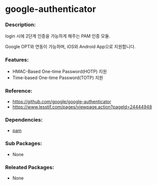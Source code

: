 # google-authenticator

### Description:
login 시에 2단계 인증을 가능하게 해주는 PAM 인증 모듈.

Google OPT와 연동이 가능하며, iOS와 Android App으로 지원합니다.


### Features:
* HMAC-Based One-time Password(HOTP) 지원
* Time-based One-time Password(TOTP) 지원

### Reference:
* https://github.com/google/google-authenticator
* https://www.lesstif.com/pages/viewpage.action?pageId=24444948

### Dependencies:
* [pam](pkg-base-pam.md)

### Sub Packages:
* None

### Releated Packages:
* None